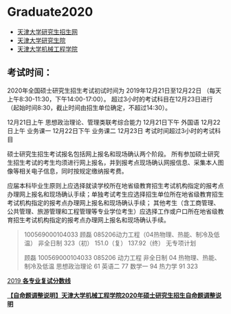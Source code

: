 

# Graduate2020

- [天津大学研究生招生网](http://yzb.tju.edu.cn/)
- [天津大学研究生院]( http://gs.tju.edu.cn/)
- [天津大学机械工程学院](http://me.tju.edu.cn/)

## 考试时间：

2020年全国硕士研究生招生考试初试时间为
2019年12月21日至12月22日
（每天上午8:30-11:30，下午14:00-17:00）。
超过3小时的考试科目在12月23日进行（起始时间8:30，截止时间由招生单位确定，不超过14:30）。

12月21日上午   思想政治理论、管理类联考综合能力
12月21日下午   外国语
12月22日上午   业务课一
12月22日下午   业务课二
12月23日      考试时间超过3小时的考试科目

硕士研究生招生考试报名包括网上报名和现场确认两个阶段。
所有参加硕士研究生招生考试的考生均须进行网上报名，并到报考点现场确认网报信息、采集本人图像等相关电子信息，同时按规定缴纳报考费。

应届本科毕业生原则上应选择就读学校所在地省级教育招生考试机构指定的报考点办理网上报名和现场确认手续；单独考试考生应选择招生单位所在地省级教育招生考试机构指定的报考点办理网上报名和现场确认手续；
其他考生（含工商管理、公共管理、旅游管理和工程管理等专业学位考生）应选择工作或户口所在地省级教育招生考试机构指定的报考点办理网上报名和现场确认手续。



> 100569000104033 顾磊 085206动力工程（04热物理、热能、制冷及低温） 非全日制 323（初） 151.0（复） 137.92（终） 无专项计划
>
> 顾磊 100569000104033 085206 动力工程 非全日制 04 热物理、热能、制冷及低温 思想政治理论 61 英语二 77 数学一 94 热力学 91 323

[2019 **各专业复试分数线**](http://me.tju.edu.cn/news_content.action?colid=7&cla=3&news.id=5761) 

[**【自命题调整说明】天津大学机械工程学院2020年硕士研究生招生自命题调整说明**](http://me.tju.edu.cn/news_content.action?colid=7&cla=3&news.id=5886) 

